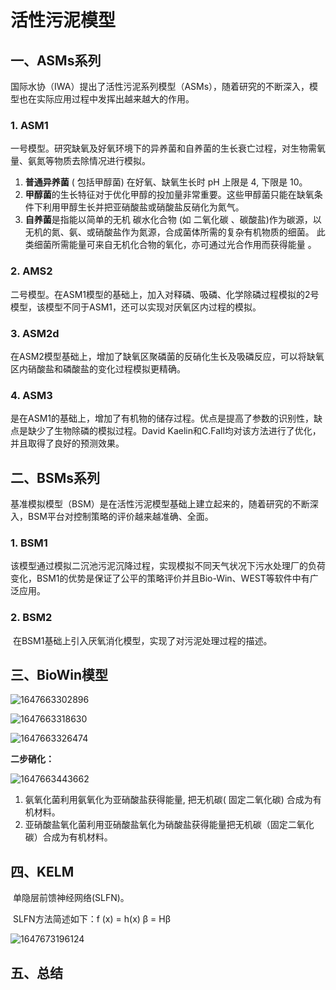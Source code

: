 # 活性污泥模型

## 一、ASMs系列

​		国际水协（IWA）提出了活性污泥系列模型（ASMs），随着研究的不断深入，模型也在实际应用过程中发挥出越来越大的作用。



### 1. ASM1

​		一号模型。研究缺氧及好氧环境下的异养菌和自养菌的生长衰亡过程，对生物需氧量、氨氮等物质去除情况进行模拟。

1. **普通异养菌** ( 包括甲醇菌) 在好氧、缺氧生长时 pH 上限是 4, 下限是 10。
2. **甲醇菌**的生长特征对于优化甲醇的投加量非常重要。这些甲醇菌只能在缺氧条件下利用甲醇生长并把亚硝酸盐或硝酸盐反硝化为氮气。
3.  **自养菌**是指能以简单的无机 碳水化合物 (如 二氧化碳 、碳酸盐)作为碳源，以无机的氮、氨、或硝酸盐作为氮源，合成菌体所需的复杂有机物质的细菌。 此类细菌所需能量可来自无机化合物的氧化，亦可通过光合作用而获得能量 。 



### 2. AMS2

​		二号模型。在ASM1模型的基础上，加入对释磷、吸磷、化学除磷过程模拟的2号模型，该模型不同于ASM1，还可以实现对厌氧区内过程的模拟。



### 3. ASM2d

​		在ASM2模型基础上，增加了缺氧区聚磷菌的反硝化生长及吸磷反应，可以将缺氧区内硝酸盐和磷酸盐的变化过程模拟更精确。



### 4. ASM3

​		是在ASM1的基础上，增加了有机物的储存过程。优点是提高了参数的识别性，缺点是缺少了生物除磷的模拟过程。David Kaelin和C.Fall均对该方法进行了优化，并且取得了良好的预测效果。



## 二、BSMs系列

​		基准模拟模型（BSM）是在活性污泥模型基础上建立起来的，随着研究的不断深入，BSM平台对控制策略的评价越来越准确、全面。



### 1. BSM1

​		该模型通过模拟二沉池污泥沉降过程，实现模拟不同天气状况下污水处理厂的负荷变化，BSM1的优势是保证了公平的策略评价并且Bio-Win、WEST等软件中有广泛应用。



### 2. BSM2

​		在BSM1基础上引入厌氧消化模型，实现了对污泥处理过程的描述。



## 三、BioWin模型

![1647663302896](C:\Users\HeyBoy\AppData\Roaming\Typora\typora-user-images\1647663302896.png)

![1647663318630](C:\Users\HeyBoy\AppData\Roaming\Typora\typora-user-images\1647663318630.png)

![1647663326474](C:\Users\HeyBoy\AppData\Roaming\Typora\typora-user-images\1647663326474.png)



**二步硝化：**

![1647663443662](C:\Users\HeyBoy\AppData\Roaming\Typora\typora-user-images\1647663443662.png)

1. 氨氧化菌利用氨氧化为亚硝酸盐获得能量, 把无机碳( 固定二氧化碳) 合成为有机材料。
2. 亚硝酸盐氧化菌利用亚硝酸盐氧化为硝酸盐获得能量把无机碳（固定二氧化碳）合成为有机材料。



## 四、KELM

​		单隐层前馈神经网络(SLFN)。

​		SLFN方法简述如下：f (x) = h(x) β = Hβ

![1647673196124](C:\Users\HeyBoy\AppData\Roaming\Typora\typora-user-images\1647673196124.png)



## 五、总结

